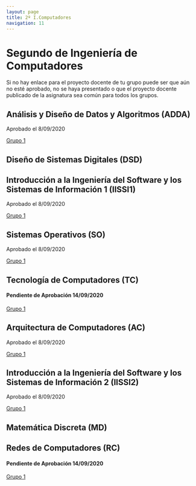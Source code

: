 ```yaml
---
layout: page
title: 2º I.Computadores
navigation: 11
---
```


# Segundo de Ingeniería de Computadores

Si no hay enlace para el proyecto docente de tu grupo puede ser que aún no esté aprobado, no se haya presentado o que el proyecto docente publicado de la asignatura sea común para todos los grupos.

## Análisis y Diseño de Datos y Algoritmos (ADDA)

Aprobado el 8/09/2020

[Grupo 1](https://uses0-my.sharepoint.com/:b:/g/personal/delegacion_etsii_us_es/Edu1S9kC5GVIvvf1i3dDmj0BKRJod7XqH6125xu9BdwcVw?e=wvyh3g)


## Diseño de Sistemas Digitales (DSD)




## Introducción a la Ingeniería del Software y los Sistemas de Información 1 (IISSI1)

Aprobado el 8/09/2020

[Grupo 1](https://uses0-my.sharepoint.com/:b:/g/personal/delegacion_etsii_us_es/Ee7SJZtgmAdOiSUBRE7gMS0BrA72WW-o2mV6n7S-QQILlw?e=p4PbGD)


## Sistemas Operativos (SO)

Aprobado el 8/09/2020

[Grupo 1](https://uses0-my.sharepoint.com/:b:/g/personal/delegacion_etsii_us_es/Ec48Z4vOJ5JAt9Y69XHVBQsBiM2hKjpAzqXBEdVCZQm2_w?e=9ioxc6)


## Tecnología de Computadores (TC)

#### Pendiente de Aprobación 14/09/2020

[Grupo 1](https://uses0-my.sharepoint.com/:b:/g/personal/delegacion_etsii_us_es/EfGSrx0o6_tCjQ1dCLDxOi0B3nj6Q6y2C3yW63n5kstPRA?e=rqC8RG)


## Arquitectura de Computadores (AC)

Aprobado el 8/09/2020

[Grupo 1](https://uses0-my.sharepoint.com/:b:/g/personal/delegacion_etsii_us_es/EebOpbfXQE5Lsl4nMkkts2kBEu0NlJ7DFN1qLv846CoAfA?e=7Md0cU)


## Introducción a la Ingeniería del Software y los Sistemas de Información 2 (IISSI2)

Aprobado el 8/09/2020

[Grupo 1](https://uses0-my.sharepoint.com/:b:/g/personal/delegacion_etsii_us_es/EXekciGXd-ZMh6mBLiinzcMBXJ-h2-bAEPZg20kvl_BBoQ?e=51TrML)


## Matemática Discreta (MD)




## Redes de Computadores (RC)

#### Pendiente de Aprobación 14/09/2020

[Grupo 1](https://uses0-my.sharepoint.com/:b:/g/personal/delegacion_etsii_us_es/EVh9w2dHwJhJhebeEdGoFVwBTj7Mk4EL3uX1KxVuZhtZpQ?e=ITF39e)